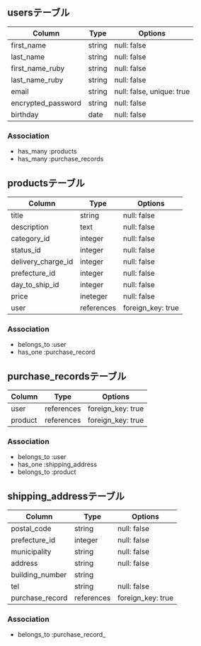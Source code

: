 ## usersテーブル

| Column             | Type       | Options                        |
| ------------------ | ---------- | ------------------------------ |
| first_name         | string     | null: false                    |
| last_name          | string     | null: false                    |
| first_name_ruby    | string     | null: false                    |
| last_name_ruby     | string     | null: false                    |
| email              | string     | null: false, unique: true      |
| encrypted_password | string     | null: false                    |
| birthday           | date       | null: false                    |

### Association
- has_many :products
- has_many :purchase_records


## productsテーブル

| Column             | Type       | Options                        |
| ------------------ | ---------- | ------------------------------ |
| title              | string     | null: false                    |
| description        | text       | null: false                    |
| category_id        | integer    | null: false                    |
| status_id          | integer    | null: false                    |
| delivery_charge_id | integer    | null: false                    |
| prefecture_id      | integer    | null: false                    |
| day_to_ship_id     | integer    | null: false                    |
| price              | ineteger   | null: false                    |
| user               | references | foreign_key: true              |

### Association
- belongs_to :user
- has_one :purchase_record


## purchase_recordsテーブル

| Column     | Type       | Options                        |
| ---------- | ---------- | ------------------------------ |
| user       | references | foreign_key: true              |
| product    | references | foreign_key: true              |

### Association
- belongs_to :user
- has_one :shipping_address
- belongs_to :product

## shipping_addressテーブル

| Column          | Type       | Options                        |
| --------------- | ---------- | ------------------------------ |
| postal_code     | string     | null: false                    |
| prefecture_id   | integer    | null: false                    |
| municipality    | string     | null: false                    |
| address         | string     | null: false                    |
| building_number | string     |                                |
| tel             | string     | null: false                    |
| purchase_record | references | foreign_key: true              |
### Association
- belongs_to :purchase_record_